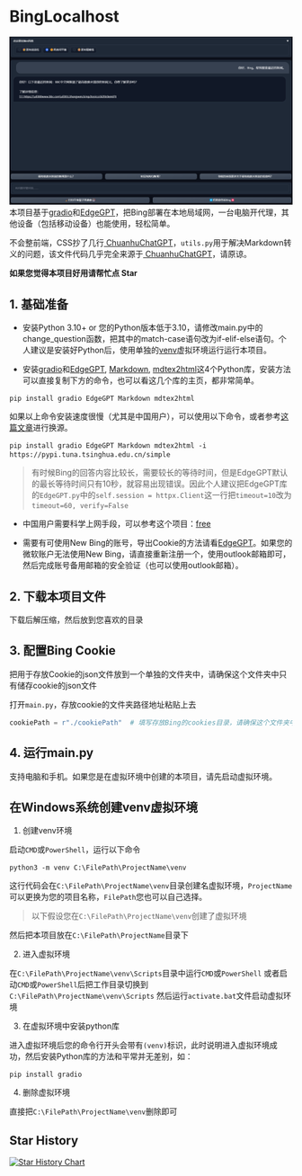 # BingLocalhost
![preview](/preview.png)
本项目基于[gradio](https://github.com/gradio-app/gradio)和[EdgeGPT](https://github.com/acheong08/EdgeGPT)，把Bing部署在本地局域网，一台电脑开代理，其他设备（包括移动设备）也能使用，轻松简单。

不会整前端，CSS抄了几行[
ChuanhuChatGPT](https://github.com/GaiZhenbiao/ChuanhuChatGPT)，`utils.py`用于解决Markdown转义的问题，该文件代码几乎完全来源于[
ChuanhuChatGPT](https://github.com/GaiZhenbiao/ChuanhuChatGPT)，请原谅。

**如果您觉得本项目好用请帮忙点 Star**

## 1. 基础准备
- 安装Python 3.10+ or 您的Python版本低于3.10，请修改main.py中的change_question函数，把其中的match-case语句改为if-elif-else语句。个人建议是安装好Python后，使用单独的[venv](#在windows系统创建venv虚拟环境)虚拟环境运行运行本项目。

- 安装[gradio](https://github.com/gradio-app/gradio)和[EdgeGPT](https://github.com/acheong08/EdgeGPT), [Markdown](https://github.com/Python-Markdown/markdown), [mdtex2html](https://github.com/polarwinkel/mdtex2html)这4个Python库，安装方法可以直接复制下方的命令，也可以看这几个库的主页，都非常简单。
```
pip install gradio EdgeGPT Markdown mdtex2html
```
如果以上命令安装速度很慢（尤其是中国用户），可以使用以下命令，或者参考[这篇文章](https://zhuanlan.zhihu.com/p/371539969)进行换源。
```
pip install gradio EdgeGPT Markdown mdtex2html -i https://pypi.tuna.tsinghua.edu.cn/simple
```

> 有时候Bing的回答内容比较长，需要较长的等待时间，但是EdgeGPT默认的最长等待时间只有10秒，就容易出现错误。因此个人建议把EdgeGPT库的`EdgeGPT.py`中的`self.session = httpx.Client`这一行把`timeout=10`改为`timeout=60, verify=False`

- 中国用户需要科学上网手段，可以参考这个项目：[free](https://github.com/freefq/free)

- 需要有可使用New Bing的账号，导出Cookie的方法请看[EdgeGPT](https://github.com/acheong08/EdgeGPT)。如果您的微软账户无法使用New Bing，请直接重新注册一个，使用outlook邮箱即可，然后完成账号备用邮箱的安全验证（也可以使用outlook邮箱）。

## 2. 下载本项目文件
下载后解压缩，然后放到您喜欢的目录

## 3. 配置Bing Cookie
把用于存放Cookie的json文件放到一个单独的文件夹中，请确保这个文件夹中只有储存cookie的json文件

打开`main.py`，存放cookie的文件夹路径地址粘贴上去
```python
cookiePath = r"./cookiePath"  # 填写存放Bing的cookies目录，请确保这个文件夹中只有储存cookie的json文件
```

## 4. 运行main.py
支持电脑和手机。如果您是在虚拟环境中创建的本项目，请先启动虚拟环境。

## 在Windows系统创建venv虚拟环境
1. 创建venv环境

启动`CMD`或`PowerShell`，运行以下命令
```
python3 -m venv C:\FilePath\ProjectName\venv
```
这行代码会在`C:\FilePath\ProjectName\venv`目录创建名虚拟环境，`ProjectName`可以更换为您的项目名称，`FilePath`您也可以自己选择。

> 以下假设您在`C:\FilePath\ProjectName\venv`创建了虚拟环境

然后把本项目放在`C:\FilePath\ProjectName`目录下

2. 进入虚拟环境

在`C:\FilePath\ProjectName\venv\Scripts`目录中运行`CMD`或`PowerShell`
或者启动`CMD`或`PowerShell`后把工作目录切换到`C:\FilePath\ProjectName\venv\Scripts`
然后运行`activate.bat`文件启动虚拟环境

3. 在虚拟环境中安装python库

进入虚拟环境后您的命令行开头会带有`(venv)`标识，此时说明进入虚拟环境成功，然后安装Python库的方法和平常并无差别，如：
```
pip install gradio
```

4. 删除虚拟环境

直接把`C:\FilePath\ProjectName\venv`删除即可

## Star History

[![Star History Chart](https://api.star-history.com/svg?repos=gG8Fkpxq/BingLocalhost&type=Date)](https://star-history.com/#gG8Fkpxq/BingLocalhost&Date)
